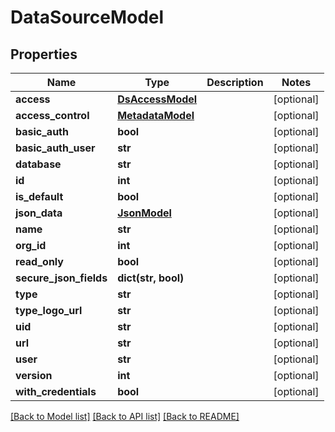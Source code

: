 # DataSourceModel

## Properties
Name | Type | Description | Notes
------------ | ------------- | ------------- | -------------
**access** | [**DsAccessModel**](DsAccessModel.md) |  | [optional] 
**access_control** | [**MetadataModel**](MetadataModel.md) |  | [optional] 
**basic_auth** | **bool** |  | [optional] 
**basic_auth_user** | **str** |  | [optional] 
**database** | **str** |  | [optional] 
**id** | **int** |  | [optional] 
**is_default** | **bool** |  | [optional] 
**json_data** | [**JsonModel**](JsonModel.md) |  | [optional] 
**name** | **str** |  | [optional] 
**org_id** | **int** |  | [optional] 
**read_only** | **bool** |  | [optional] 
**secure_json_fields** | **dict(str, bool)** |  | [optional] 
**type** | **str** |  | [optional] 
**type_logo_url** | **str** |  | [optional] 
**uid** | **str** |  | [optional] 
**url** | **str** |  | [optional] 
**user** | **str** |  | [optional] 
**version** | **int** |  | [optional] 
**with_credentials** | **bool** |  | [optional] 

[[Back to Model list]](../README.md#documentation-for-models) [[Back to API list]](../README.md#documentation-for-api-endpoints) [[Back to README]](../README.md)


